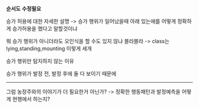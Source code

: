 
**순서도** **수정필요**

승가 허용에 대한 자세한 설명
-> 승가 행위가 일어났을때 아래 있는애를 어떻게 정확하게 승가허용을 했다고 말할것이냐

뭐 승가 행위가 아니더라도 오인식을 할 수도 있지 않냐 블라블라
-> class는 lying,standing,mounting 이렇게 세개

승가 행위만 탐지하지 않는 이유

승가 행위가 발정 전, 발정 후에 둘 다 보이기 때문에 


--- 
그럼 농장주와의 이야기가 더 필요한거 아닌가?
-> 정확한 행동패턴과 발정예측을 어떻게 현행에서 하는지?
